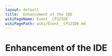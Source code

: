 ```yaml
---
layout: default
title:  Enhancement of the IDE
wikiPageName: Event__CP12IDE
wikiPagePath: wiki/Event__CP12IDE.md
---
```


# Enhancement of the IDE

